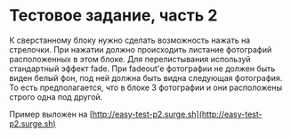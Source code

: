 # Тестовое задание, часть 2

К сверстанному блоку нужно сделать возможность нажать на стрелочки. При нажатии должно происходить листание фотографий расположенных в этом блоке. Для перелистывания используй стандартный эффект fade. При fadeout'е фотографии не должен быть виден белый фон, под ней должна быть видна следующая фотография. То есть предполагается, что в блоке 3 фотографии и они расположены строго одна под другой.

Пример выложен на [http://easy-test-p2.surge.sh](http://easy-test-p2.surge.sh)
